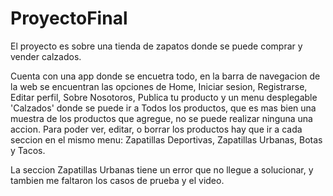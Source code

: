 # ProyectoFinal

El proyecto es sobre una tienda de zapatos donde se puede comprar y vender calzados.

Cuenta con una app donde se encuetra todo, en la barra de navegacion de la web se encuentran las opciones de Home, Iniciar sesion, Registrarse, Editar perfil,
Sobre Nosotoros, Publica tu producto y un menu desplegable 'Calzados' donde se puede ir a Todos los productos, que es mas bien una muestra de los productos que agregue, no se puede realizar ninguna una accion.
Para poder ver, editar, o borrar los productos hay que ir a cada seccion en el mismo menu: Zapatillas Deportivas, Zapatillas Urbanas, Botas y Tacos.

La seccion Zapatillas Urbanas tiene un error que no llegue a solucionar, y tambien me faltaron los casos de prueba y el video.
